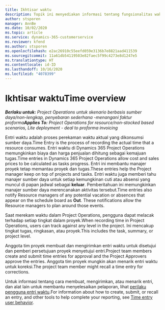 ```yaml
---
title: Ikhtisar waktu
description: Topik ini menyediakan informasi tentang fungsionalitas waktu di Dynamics 365 Project operations.
author: stsporen
manager: AnnBe
ms.date: 10/02/2020
ms.topic: article
ms.service: dynamics-365-customerservice
ms.reviewer: kfend
ms.author: stsporen
ms.openlocfilehash: e2ac26910c55eefd059e3136b7e8821aad411539
ms.sourcegitcommit: 11a61db54119503e82faec5f99c4273e8d1247e5
ms.translationtype: HT
ms.contentlocale: id-ID
ms.lasthandoff: 10/16/2020
ms.locfileid: "4078399"
---
```

# <a name="time-overview"></a><span data-ttu-id="6c9d3-103">Ikhtisar waktu</span><span class="sxs-lookup"><span data-stu-id="6c9d3-103">Time overview</span></span>

<span data-ttu-id="6c9d3-104">_**Berlaku untuk:** Project Operations untuk skenario berbasis sumber daya/non-lengkap, penyebaran sederhana -menangani faktur proforma_</span><span class="sxs-lookup"><span data-stu-id="6c9d3-104">_**Applies To:** Project Operations for resource/non-stocked based scenarios, Lite deployment - deal to proforma invoicing_</span></span>

<span data-ttu-id="6c9d3-105">Entri waktu adalah proses perekaman waktu aktual yang dikonsumsi sumber daya.</span><span class="sxs-lookup"><span data-stu-id="6c9d3-105">Time Entry is the process of recording the actual time that a resource consumes.</span></span> <span data-ttu-id="6c9d3-106">Entri waktu di Dynamics 365 Project Operations memungkinkan biaya dan harga penjualan dihitung sebagai kemajuan tugas.</span><span class="sxs-lookup"><span data-stu-id="6c9d3-106">Time entries in Dynamics 365 Project Operations allow cost and sales prices to be calculated as tasks progress.</span></span> <span data-ttu-id="6c9d3-107">Entri ini membantu manajer proyek tetap memantau proyek dan tugas.</span><span class="sxs-lookup"><span data-stu-id="6c9d3-107">These entries help the Project manager keep on top of projects and tasks.</span></span> <span data-ttu-id="6c9d3-108">Entri waktu juga memberi tahu manajer sumber daya untuk setiap kemungkinan cuti atau absensi yang muncul di papan jadwal sebagai **keluar**. Pemberitahuan ini memungkinkan manajer sumber daya merencanakan aktivitas tersebut.</span><span class="sxs-lookup"><span data-stu-id="6c9d3-108">Time entries also notify Resource managers of any potential vacation or absences that appear on the schedule board as **Out**. These notifications allow the Resource managers to plan around those events.</span></span>

<span data-ttu-id="6c9d3-109">Saat merekam waktu dalam Project Operations, pengguna dapat melacak terhadap setiap tingkat dalam proyek.</span><span class="sxs-lookup"><span data-stu-id="6c9d3-109">When recording time in Project Operations, users can track against any level in the project.</span></span> <span data-ttu-id="6c9d3-110">Ini mencakup tingkat tugas, ringkasan, atau proyek.</span><span class="sxs-lookup"><span data-stu-id="6c9d3-110">This includes the task, summary, or project level.</span></span>

<span data-ttu-id="6c9d3-111">Anggota tim proyek membuat dan mengirimkan entri waktu untuk disetujui dan pemberi persetujuan proyek menyetujui entri.</span><span class="sxs-lookup"><span data-stu-id="6c9d3-111">Project team members create and submit time entries for approval and the Project Approvers approve the entries.</span></span> <span data-ttu-id="6c9d3-112">Anggota tim proyek mungkin akan menarik entri waktu untuk koreksi.</span><span class="sxs-lookup"><span data-stu-id="6c9d3-112">The project team member might recall a time entry for corrections.</span></span>

<span data-ttu-id="6c9d3-113">Untuk informasi tentang cara membuat, mengirimkan, atau menarik entri, dan alat lain untuk membantu menyelesaikan pelaporan, lihat [perilaku pengguna entri waktu](ui-behavior-time.md).</span><span class="sxs-lookup"><span data-stu-id="6c9d3-113">For information about how to create, submit, or recall an entry, and other tools to help complete your reporting, see [Time entry user behavior](ui-behavior-time.md).</span></span>

